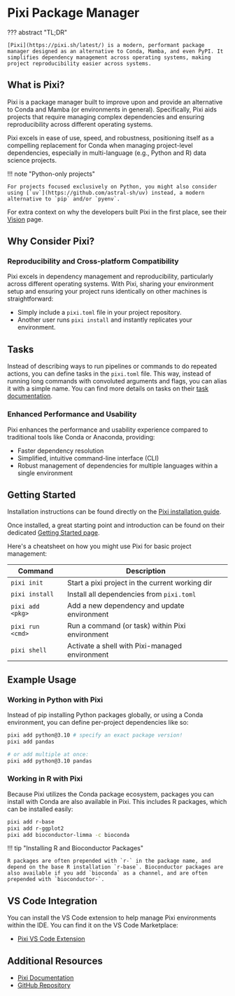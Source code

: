 # Pixi Package Manager

??? abstract "TL;DR"

    [Pixi](https://pixi.sh/latest/) is a modern, performant package manager designed as an alternative to Conda, Mamba, and even PyPI. It simplifies dependency management across operating systems, making project reproducibility easier across systems.

## What is Pixi?

Pixi is a package manager built to improve upon and provide an alternative to Conda and Mamba (or environments in general). Specifically, Pixi aids projects that require managing complex dependencies and ensuring reproducibility across different operating systems.

Pixi excels in ease of use, speed, and robustness, positioning itself as a compelling replacement for Conda when managing project-level dependencies, especially in multi-language (e.g., Python and R) data science projects.

!!! note "Python-only projects"

    For projects focused exclusively on Python, you might also consider using [`uv`](https://github.com/astral-sh/uv) instead, a modern alternative to `pip` and/or `pyenv`.

For extra context on why the developers built Pixi in the first place, see their [Vision](https://pixi.sh/latest/misc/vision/) page.

## Why Consider Pixi?

### Reproducibility and Cross-platform Compatibility

Pixi excels in dependency management and reproducibility, particularly across different operating systems. With Pixi, sharing your environment setup and ensuring your project runs identically on other machines is straightforward:

- Simply include a `pixi.toml` file in your project repository.
- Another user runs `pixi install` and instantly replicates your environment.

## Tasks

Instead of describing ways to run pipelines or commands to do repeated actions, you can define tasks in the `pixi.toml` file. This way, instead of running long commands with convoluted arguments and flags, you can alias it with a simple name. You can find more details on tasks on their [task documentation](https://pixi.sh/latest/workspace/advanced_tasks/).

### Enhanced Performance and Usability

Pixi enhances the performance and usability experience compared to traditional tools like Conda or Anaconda, providing:

- Faster dependency resolution
- Simplified, intuitive command-line interface (CLI)
- Robust management of dependencies for multiple languages within a single environment

## Getting Started

Installation instructions can be found directly on the [Pixi installation guide](https://pixi.sh/latest/advanced/installation/).

Once installed, a great starting point and introduction can be found on their dedicated [Getting Started page](https://pixi.sh/latest/getting_started/).

Here's a cheatsheet on how you might use Pixi for basic project management:

| Command          | Description                                     |
| ---------------- | ----------------------------------------------- |
| `pixi init`      | Start a pixi project in the current working dir |
| `pixi install`   | Install all dependencies from `pixi.toml`       |
| `pixi add <pkg>` | Add a new dependency and update environment     |
| `pixi run <cmd>` | Run a command (or task) within Pixi environment |
| `pixi shell`     | Activate a shell with Pixi-managed environment  |

## Example Usage

### Working in Python with Pixi

Instead of pip installing Python packages globally, or using a Conda environment, you can define per-project dependencies like so:

```bash
pixi add python@3.10 # specify an exact package version!
pixi add pandas

# or add multiple at once:
pixi add python@3.10 pandas
```

### Working in R with Pixi

Because Pixi utilizes the Conda package ecosystem, packages you can install with Conda are also available in Pixi. This includes R packages, which can be installed easily:

```bash
pixi add r-base
pixi add r-ggplot2
pixi add bioconductor-limma -c bioconda
```

!!! tip "Installing R and Bioconductor Packages"

    R packages are often prepended with `r-` in the package name, and depend on the base R installation `r-base`. Bioconductor packages are also available if you add `bioconda` as a channel, and are often prepended with `bioconductor-`.

## VS Code Integration

You can install the VS Code extension to help manage Pixi environments within the IDE. You can find it on the VS Code Marketplace:

- [Pixi VS Code Extension](https://marketplace.visualstudio.com/items?itemName=jjjermiah.pixi-vscode)

## Additional Resources

- [Pixi Documentation](https://pixi.sh/latest/)
- [GitHub Repository](https://github.com/prefix-dev/pixi)
